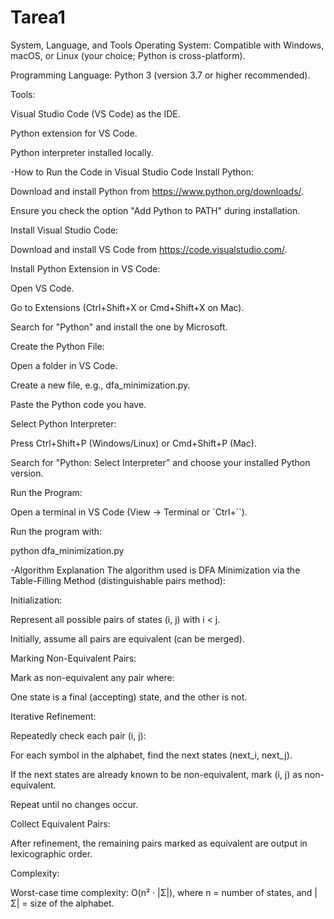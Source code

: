 # Tarea1

System, Language, and Tools
Operating System: Compatible with Windows, macOS, or Linux (your choice; Python is cross-platform).

Programming Language: Python 3 (version 3.7 or higher recommended).

Tools:

Visual Studio Code (VS Code) as the IDE.

Python extension for VS Code.

Python interpreter installed locally.

-How to Run the Code in Visual Studio Code
Install Python:

Download and install Python from https://www.python.org/downloads/.

Ensure you check the option "Add Python to PATH" during installation.

Install Visual Studio Code:

Download and install VS Code from https://code.visualstudio.com/.

Install Python Extension in VS Code:

Open VS Code.

Go to Extensions (Ctrl+Shift+X or Cmd+Shift+X on Mac).

Search for "Python" and install the one by Microsoft.

Create the Python File:

Open a folder in VS Code.

Create a new file, e.g., dfa_minimization.py.

Paste the Python code you have.

Select Python Interpreter:

Press Ctrl+Shift+P (Windows/Linux) or Cmd+Shift+P (Mac).

Search for "Python: Select Interpreter" and choose your installed Python version.

Run the Program:

Open a terminal in VS Code (View → Terminal or `Ctrl+``).

Run the program with:

python dfa_minimization.py






-Algorithm Explanation
The algorithm used is DFA Minimization via the Table-Filling Method (distinguishable pairs method):

Initialization:

Represent all possible pairs of states (i, j) with i < j.

Initially, assume all pairs are equivalent (can be merged).

Marking Non-Equivalent Pairs:

Mark as non-equivalent any pair where:

One state is a final (accepting) state, and the other is not.

Iterative Refinement:

Repeatedly check each pair (i, j):

For each symbol in the alphabet, find the next states (next_i, next_j).

If the next states are already known to be non-equivalent, mark (i, j) as non-equivalent.

Repeat until no changes occur.

Collect Equivalent Pairs:

After refinement, the remaining pairs marked as equivalent are output in lexicographic order.

Complexity:

Worst-case time complexity: O(n² · |Σ|),
where n = number of states, and |Σ| = size of the alphabet.
